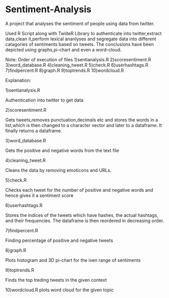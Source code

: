 # Sentiment-Analysis
A project that analyses the sentiment of people using data from twitter.

Used R Script along with TwiiteR Library to authenticate into twitter,extract data,clean it,perform lexical ananlyses and segregate data into different catagories of sentiments based on tweets.
The conclusions have been depicted using graphs,pi-chart and even a word-cloud.

Note:
Order of execution of files
1)sentianalysis.R
2)scoresentiment.R
3)word_database.R
4)cleaning_tweet.R
5)check.R
6)userhashtags.R
7)findpercent.R
8)graph.R
9)toptrends.R
10)wordcloud.R

Explanation:

1)sentianalysis.R

Authentication into twitter to get data

2)scoresentiment.R

Gets tweets,removes punctuation,decimals etc and stores the words in a list,which is then changed to a character vector and later to a dataframe. It finally returns a dataframe.

3)word_database.R

Gets the positive and negative words from the text file

4)cleaning_tweet.R

Cleans the data by removing emoticons and URLs.

5)check.R

Checks each tweet for the number of positive and negative words and hence gives it a sentiment score

6)userhashtags.R

Stores the indices of the tweets which have hashes, the actual hashtags, and their frequencies. The dataframe is then reordered in decreasing order.

7)findpercent.R

Finding percentage of positive and negative tweets

8)graph.R

Plots histogram and 3D pi-chart for the iven range of sentiments

9)toptrends.R

Finds the top treding tweets in the given context

10)wordcloud.R
plots word cloud for the given topic


